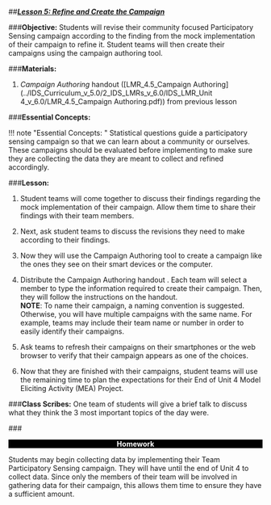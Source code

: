 ##***<u>Lesson 5: Refine and Create the Campaign</u>***

###**Objective:**
Students will revise their community focused Participatory Sensing campaign according to the finding from the mock implementation of their campaign to refine it. Student teams will then create their campaigns using the campaign authoring tool.

###**Materials:**
1. *Campaign Authoring* handout ([LMR_4.5_Campaign Authoring](../IDS_Curriculum_v_5.0/2_IDS_LMRs_v_6.0/IDS_LMR_Unit 4_v_6.0/LMR_4.5_Campaign Authoring.pdf)) from previous lesson

###**Essential Concepts:**

!!! note "Essential Concepts: "
    Statistical questions guide a participatory sensing campaign so that we can learn about a
    community or ourselves. These campaigns should be evaluated before implementing to make sure they are collecting the data they are meant to collect and refined accordingly.
    
###**Lesson:**
1. Student teams will come together to discuss their findings regarding the mock implementation of
their campaign. Allow them time to share their findings with their team members.

2. Next, ask student teams to discuss the revisions they need to make according to their findings.

3. Now they will use the Campaign Authoring tool to create a campaign like the ones they see on their smart devices or the computer.

4. Distribute the Campaign Authoring handout . Each team will select a member to type the information required to create their campaign. Then, they will follow the instructions on the handout. <br> **NOTE**: To name their campaign, a naming convention is suggested. Otherwise, you will have multiple
campaigns with the same name. For example, teams may include their team name or number in
order to easily identify their campaigns.

5. Ask teams to refresh their campaigns on their smartphones or the web browser to verify that their campaign appears as one of the choices.

6. Now that they are finished with their campaigns, student teams will use the remaining time to plan the expectations for their End of Unit 4 Model Eliciting Activity (MEA) Project.

###**Class Scribes:**
One team of students will give a brief talk to discuss what they think the 3 most important topics of the
day were.

###<p style="background: black; color: white; text-align: center;">**Homework**</p>
Students may begin collecting data by implementing their Team Participatory Sensing campaign.
They will have until the end of Unit 4 to collect data. Since only the members of their team will be involved in gathering data for their campaign, this allows them time to ensure they have a sufficient amount.
